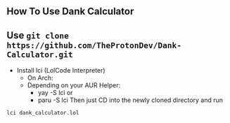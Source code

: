 ## How To Use Dank Calculator
## Use ```git clone https://github.com/TheProtonDev/Dank-Calculator.git```
- Install lci (LolCode Interpreter)
    - On Arch: 
    -  Depending on your AUR Helper:
        - yay -S lci
        or
        - paru -S lci
 Then just CD into the newly cloned directory
 and run
 ```sh
 lci dank_calculator.lol
 ```
